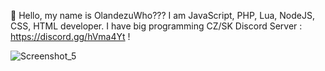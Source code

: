 
💨 Hello, my name is OlandezuWho???
I am JavaScript, PHP, Lua, NodeJS, CSS, HTML developer.
I have big programming CZ/SK Discord Server : https://discord.gg/hVma4Yt !

![Screenshot_5](https://user-images.githubusercontent.com/80064894/110015001-48238680-7cd8-11eb-83eb-e2e956350e46.png)

